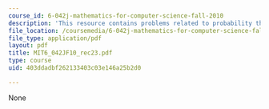 ```yaml
---
course_id: 6-042j-mathematics-for-computer-science-fall-2010
description: 'This resource contains problems related to probability theorems. '
file_location: /coursemedia/6-042j-mathematics-for-computer-science-fall-2010/403ddadbf262133403c03e146a25b2d0_MIT6_042JF10_rec23.pdf
file_type: application/pdf
layout: pdf
title: MIT6_042JF10_rec23.pdf
type: course
uid: 403ddadbf262133403c03e146a25b2d0

---
```

None